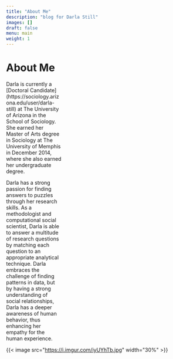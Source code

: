 ```yaml
---
title: "About Me"
description: "blog for Darla Still"
images: []
draft: false
menu: main
weight: 1
---
```

<html>
<head>
<style>
p.ex1 {
  max-width: 30%;
}
</style>
</head>
<body>

<h1>About Me</h1>

<p class="ex1">Darla is currently a [Doctoral Candidate](https://sociology.arizona.edu/user/darla-still) at The University of Arizona in the School of Sociology. She earned her Master of Arts degree in Sociology at The University of Memphis in December 2014, where she also earned her undergraduate degree.</p>

<p class="ex1">Darla has a strong passion for finding answers to puzzles through her research skills. As a methodologist and computational social scientist, Darla is able to answer a multitude of research questions by matching each question to an appropriate analytical technique. Darla embraces the challenge of finding patterns in data, but by having a strong understanding of social relationships, Darla has a deeper awareness of human behavior, thus enhancing her empathy for the human experience. </p> 

{{< image src="https://i.imgur.com/iyUYhTb.jpg" width="30%" >}}

